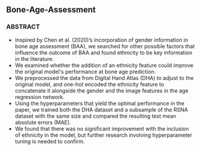## Bone-Age-Assessment 
###  ABSTRACT
- Inspired by Chen et al. (2020)’s incorporation of gender information in bone age assessment (BAA), we searched for other possible factors that influence the outcome of BAA and found ethnicity to be key information in the literature. <br>
- We examined whether the addition of an ethnicity feature could improve the original model's performance at bone age prediction. <br>
- We preprocessed the data from Digital Hand Atlas (DHA) to adjust to the original model, and one-hot encoded the ethnicity feature to concatenate it alongside the gender and the image features in the age regression network. <br>
- Using the hyperparameters that yield the optimal performance in the paper, we trained both the DHA dataset and a subsample of the RSNA dataset with the same size and compared the resulting test mean absolute errors (MAE). <br>
- We found that there was no significant improvement with the inclusion of ethnicity in the model, but further research involving hyperparameter tuning is needed to confirm.


 
